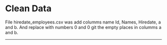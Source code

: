# Clean Data 

File hiredate_employees.csv was add columms name
Id, Names, Hiredate, a and b.
And replace with numbers 0 and 0 git  the empty places 
in columms a and b.

--------------------------------------------------------------